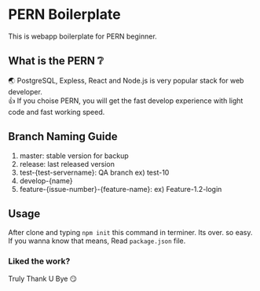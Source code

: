 # PERN Boilerplate

This is webapp boilerplate for PERN beginner.

## What is the PERN :grey_question:
:earth_asia: PostgreSQL, Expless, React and Node.js is very popular stack for web developer.   
:+1: If you choise PERN, you will get the fast develop experience with light code and fast working speed.

## Branch Naming Guide
1. master: stable version for backup
2. release: last released version
3. test-{test-servername}: QA branch ex) test-10
4. develop-{name}
5. feature-{issue-number}-{feature-name}: ex) Feature-1.2-login

## Usage
After clone and typing `npm init` this command in terminer.
Its over. so easy. If you wanna know that means, Read `package.json` file.

### Liked the work?
Truly Thank U Bye :smirk:
